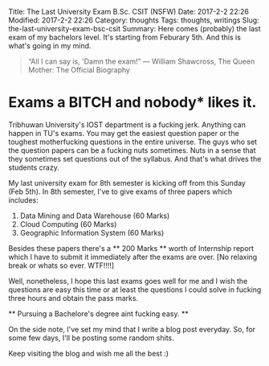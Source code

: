 Title: The Last University Exam B.Sc. CSIT (NSFW)
Date: 2017-2-2 22:26
Modified: 2017-2-2 22:26
Category: thoughts
Tags: thoughts, writings 
Slug: the-last-university-exam-bsc-csit
Summary: Here comes (probably) the last exam of my bachelors level. It's starting from Feburary 5th. And this is what's going in my mind.

> “All I can say is, 'Damn the exam!” 
> ― William Shawcross, The Queen Mother: The Official Biography

# Exams a BITCH and nobody* likes it.

Tribhuwan University's IOST department is a fucking jerk. Anything can happen in TU's exams. You may get the easiest question paper or the toughest motherfucking questions in the entire universe. The guys who set the question papers can be a fucking nuts sometimes. Nuts in a sense that they sometimes set questions out of the syllabus. And that's what drives the students crazy.

My last university exam for 8th semester is kicking off from this Sunday (Feb 5th). In 8th semester, I've to give exams of three papers which includes:

1. Data Mining and Data Warehouse (60 Marks)
2. Cloud Computing (60 Marks) 
3. Geographic Information System (60 Marks)

Besides these papers there's a ** 200 Marks ** worth of Internship report which I have to submit it immediately after the exams are over. [No relaxing break or whats so ever. WTF!!!!]

Well, nonetheless, I hope this last exams goes well for me and I wish the questions are easy this time or at least the questions I could solve in fucking three hours and obtain the pass marks.

** Pursuing a Bachelore's degree aint fucking easy. **

On the side note, I've set my mind that I write a blog post everyday. So, for some few days, I'll be posting some random shits.

Keep visiting the blog and wish me all the best :) 